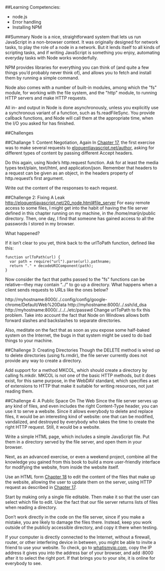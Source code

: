 ##Learning Competencies:
* node.js
* Error handling
* Installing NPM

##Summary
Node is a nice, straightforward system that lets us run JavaScript in a non-browser context. It was originally designed for network tasks, to play the role of a node in a network. But it lends itself to all kinds of scripting tasks, and if writing JavaScript is something you enjoy, automating everyday tasks with Node works wonderfully.

NPM provides libraries for everything you can think of (and quite a few things you’d probably never think of), and allows you to fetch and install them by running a simple command.

Node also comes with a number of built-in modules, among which the "fs" module, for working with the file system, and the "http" module, to running HTTP servers and make HTTP requests.

All in- and output in Node is done asynchronously, unless you explicitly use a synchronous variant of a function, such as fs.readFileSync. You provide callback functions, and Node will call them at the appropriate time, when the I/O you asked for has finished.

##Challenges


##Challange 1: Content Negotiation, Again
In <a href="http://eloquentjavascript.net/17_http.html#exercise_accept">Chapter 17</a>, the first exercise was to make several requests to <a href="eloquentjavascript.net/author">eloquentjavascript.net/author</a>, asking for different types of content by passing different Accept headers.

Do this again, using Node’s http.request function. Ask for at least the media types text/plain, text/html, and application/json. Remember that headers to a request can be given as an object, in the headers property of http.request’s first argument.

Write out the content of the responses to each request.

##Challenge 2: Fixing A Leak http://eloquentjavascript.net/20_node.html#file_server
For easy remote access to some files, I might get into the habit of having the file server defined in this chapter running on my machine, in the /home/marijn/public directory. Then, one day, I find that someone has gained access to all the passwords I stored in my browser.

What happened?

If it isn’t clear to you yet, think back to the urlToPath function, defined like this:

```
function urlToPath(url) {
  var path = require("url").parse(url).pathname;
  return "." + decodeURIComponent(path);
}
```

Now consider the fact that paths passed to the "fs" functions can be relative—they may contain "../" to go up a directory. What happens when a client sends requests to URLs like the ones below?

http://myhostname:8000/../.config/config/google-chrome/Default/Web%20Data
http://myhostname:8000/../.ssh/id_dsa
http://myhostname:8000/../../../etc/passwd
Change urlToPath to fix this problem. Take into account the fact that Node on Windows allows both forward slashes and backslashes to separate directories.

Also, meditate on the fact that as soon as you expose some half-baked system on the Internet, the bugs in that system might be used to do bad things to your machine.

##Challenge 3: Creating Directories
Though the DELETE method is wired up to delete directories (using fs.rmdir), the file server currently does not provide any way to create a directory.

Add support for a method MKCOL, which should create a directory by calling fs.mkdir. MKCOL is not one of the basic HTTP methods, but it does exist, for this same purpose, in the WebDAV standard, which specifies a set of extensions to HTTP that make it suitable for writing resources, not just reading them.

##Challenge 4: A Public Space On The Web
Since the file server serves up any kind of files, and even includes the right Content-Type header, you can use it to serve a website. Since it allows everybody to delete and replace files, it would be an interesting kind of website: one that can be modified, vandalized, and destroyed by everybody who takes the time to create the right HTTP request. Still, it would be a website.

Write a simple HTML page, which includes a simple JavaScript file. Put them in a directory served by the file server, and open them in your browser.

Next, as an advanced exercise, or even a weekend project, combine all the knowledge you gained from this book to build a more user-friendly interface for modifying the website, from inside the website itself.

Use an HTML form <a href="http://eloquentjavascript.net/18_forms.html#forms">Chapter 18</a> to edit the content of the files that make up the website, allowing the user to update them on the server, using HTTP request as described in <a href="http://eloquentjavascript.net/17_http.html#exercise_accept">Chapter 17</a>.

Start by making only a single file editable. Then make it so that the user can select which file to edit. Use the fact that our file server returns lists of files when reading a directory.

Don’t work directly in the code on the file server, since if you make a mistake, you are likely to damage the files there. Instead, keep you work outside of the publicly accessible directory, and copy it there when testing.

If your computer is directly connected to the Internet, without a firewall, router, or other interfering device in between, you might be able to invite a friend to use your website. To check, go to <a href="http://www.whatismyip.com/">whatismyip.com</a>, copy the IP address it gives you into the address bar of your browser, and add :8000 after it to select the right port. If that brings you to your site, it is online for everybody to see.
